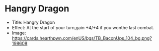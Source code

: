 # Hangry Dragon
- Title:  Hangry Dragon
- Effect:  At the start of your turn,gain +4/+4 if you wonthe last combat.
- Image:  https://cards.hearthpwn.com/enUS/bgs/TB_BaconUps_104_bg.png?198608
